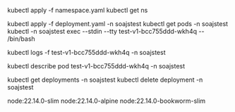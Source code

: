 
kubectl apply -f namespace.yaml 
kubectl get ns

kubectl apply -f deployment.yaml -n soajstest
kubectl get pods -n soajstest
kubectl -n soajstest exec --stdin --tty test-v1-bcc755ddd-wkh4q  -- /bin/bash

kubectl logs -f test-v1-bcc755ddd-wkh4q -n soajstest

kubectl describe pod test-v1-bcc755ddd-wkh4q  -n soajstest

kubectl get deployments -n soajstest
kubectl delete deployment -n soajstest


node:22.14.0-slim 
node:22.14.0-alpine
node:22.14.0-bookworm-slim